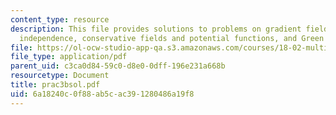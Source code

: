 ```yaml
---
content_type: resource
description: This file provides solutions to problems on gradient fields and path
  independence, conservative fields and potential functions, and Green's theorem.
file: https://ol-ocw-studio-app-qa.s3.amazonaws.com/courses/18-02-multivariable-calculus-spring-2006/6a18240c0f88ab5cac391280486a19f8_prac3bsol.pdf
file_type: application/pdf
parent_uid: c3ca0d84-59c0-d8e0-0dff-196e231a668b
resourcetype: Document
title: prac3bsol.pdf
uid: 6a18240c-0f88-ab5c-ac39-1280486a19f8
---
```


